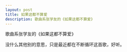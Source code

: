 ```yaml
---
layout: post
title: 如果这都不算爱
description: 歌曲系张学友的《如果这都不算爱》
---
```


<music src="https://music.163.com/outchain/player?type=2&id=188432&auto=0&height=66"></music>

歌曲系张学友的《如果这都不算爱》

没什么其他别的意思，只是最近都在不断循环这首歌，好听。
